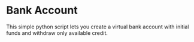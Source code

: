 <h1> Bank Account </h1>
This simple python script lets you create a virtual bank account with initial funds and withdraw only available credit.
